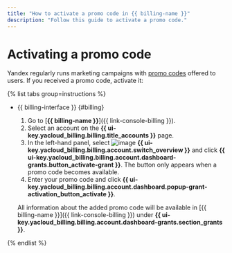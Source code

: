 ```yaml
---
title: "How to activate a promo code in {{ billing-name }}"
description: "Follow this guide to activate a promo code."
---
```


# Activating a promo code


Yandex regularly runs marketing campaigns with [promo codes](../concepts/promo-code.md) offered to users. If you received a promo code, activate it:

{% list tabs group=instructions %}

- {{ billing-interface }} {#billing}

   1. Go to [**{{ billing-name }}**]({{ link-console-billing }}).
   1. Select an account on the **{{ ui-key.yacloud_billing.billing.title_accounts }}** page.
   1. In the left-hand panel, select ![image](../../_assets/console-icons/flag.svg) **{{ ui-key.yacloud_billing.billing.account.switch_overview }}** and click **{{ ui-key.yacloud_billing.billing.account.dashboard-grants.button_activate-grant }}**. The button only appears when a promo code becomes available.
   1. Enter your promo code and click **{{ ui-key.yacloud_billing.billing.account.dashboard.popup-grant-activation_button_activate }}**.

   All information about the added promo code will be available in [{{ billing-name }}]({{ link-console-billing }}) under **{{ ui-key.yacloud_billing.billing.account.dashboard-grants.section_grants }}**.

{% endlist %}
